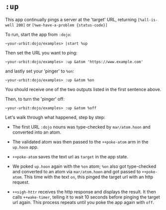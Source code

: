 # `:up`

This app continually pings a server at the 'target' URL, returning `[%all-is-well 200]` or  `[%we-have-a-problem {status-code}]`

To run, start the app from `:dojo`:

    ~your-urbit:dojo/examples> |start %up

Then set the URL you want to ping:

    ~your-urbit:dojo/examples> :up &atom 'https://www.example.com'

and lastly set your 'pinger' to `%on`:

    ~your-urbit:dojo/examples> :up &atom %on

You should receive one of the two outputs listed in the first sentence above.

Then, to turn the 'pinger' off:

    ~your-urbit:dojo/examples> :up &atom %off

Let's walk through what happened, step by step:

* The first URL `:dojo` nouns was type-checked by `mar/atom.hoon` and converted into an atom.

* The validated atom was then passed to the `++poke-atom` arm in the `up.hoon` app.

* `++poke-atom` saves the text url as `target` in the app state.

* We poked `up.hoon` again with the `%on` atom; `%on` also got type-checked and converted to an atom via `mar/atom.hoon` and got passed to `++poke-atom`. This time with the text `on`, this pinged the target url with an http request.

* `++sigh-httr` receives the http response and displays the result. It then calls `++wake-timer`, telling it to wait 10 seconds before pinging the target url again. This process repeats until you poke the app again with `off`.
